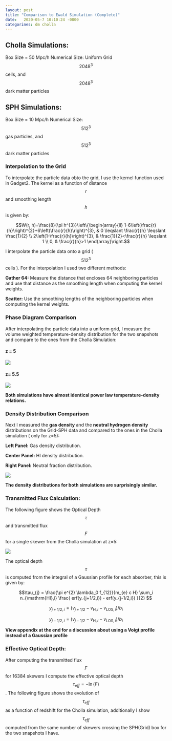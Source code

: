 ```yaml
---
layout: post
title: "Comparison to Ewald Simulation (Complete)"
date:   2020-05-7 10:10:24 -0800
categorines: dm cholla
---
```


## Cholla Simulations:

Box Size = 50 Mpc/h
Numerical Size:  Uniform Grid $$2048^3$$ cells,  and $$2048^3$$ dark matter particles


## SPH Simulations:

Box Size = 10 Mpc/h
Numerical Size:  $$512^3$$ gas particles,  and $$512^3$$ dark matter particles


### Interpolation to the Grid


To interpolate the particle data obto the grid, I use the kernel function used in Gadget2. The kernel as a function of distance $$r$$ and smoothing length $$h$$ is given by:

$$W(r, h)=\frac{8}{\pi h^{3}}\left\{\begin{array}{ll}
1-6\left(\frac{r}{h}\right)^{2}+6\left(\frac{r}{h}\right)^{3}, & 0 \leqslant \frac{r}{h} \leqslant \frac{1}{2} \\
2\left(1-\frac{r}{h}\right)^{3}, & \frac{1}{2}<\frac{r}{h} \leqslant 1 \\
0, & \frac{r}{h}>1
\end{array}\right.$$ 


I interpolate the particle data onto a grid ( $$512^3$$ cells ). For the interpolation I used two different methods:

**Gather 64:** Measure the distance that encloses 64 neighboring particles and use that distance as the smoothing length when computing the kernel weights.

**Scatter:** Use the smoothing lengths of the neighboring particles when computing the kernel weights. 



### Phase Diagram Comparison

After interpolating the particle data into a uniform grid, I measure the volume weighted temperature-density distribution for the two snapshots and compare to the ones from the Cholla Simulation:

#### z = 5
<img src="{{ site.url }}assets/images/phase_diagram_sph_grid_z5.png"> 


#### z= 5.5
<img src="{{ site.url }}assets/images/phase_diagram_sph_grid_z5.5.png">

**Both simulations have almost identical power law temperature-density relations.**


### Density Distribution Comparison

Next I measured the **gas density** and the **neutral hydrogen density** distributions on the Grid-SPH data and compared to the ones in the Cholla simulation ( only for z=5):

**Left Panel:** Gas density distribution.

**Center Panel:** HI density distribution.

**Right Panel:** Neutral fraction distribution.

<img src="{{ site.url }}assets/images/density_distribution_new.png"> 


**The density distributions for both simulations are surprisingly similar.** 


### Transmitted Flux Calculation:


The following figure shows the Optical Depth $$\tau$$  and transmitted flux $$F$$  for a single skewer from the Cholla simulation at z=5:

<img src="{{ site.url }}assets/images/transmited_flux_pchw18_z=5.png"> 

The optical depth $$\tau$$ is computed from the integral of a Gaussian profile for each absorber, this is given by:



$$\tau_{j} = \frac{\pi e^{2} \lambda_0 f_{12}}{m_{e}  c H} \sum_i  n_{\mathrm{HI},i} \frac{ erf(y_{j+1/2,i})  - erf(y_{j-1/2,i}) }{2} $$

$$y_{j+1/2,i} = ( v_{j+1/2} - v_{\mathrm{H},i} - v_{\mathrm{LOS},i} )/b_i$$

$$y_{j-1/2,i} = ( v_{j-1/2} - v_{\mathrm{H},i} - v_{\mathrm{LOS},i} )/b_i$$


**View appendix at the end for a discussion about using a Voigt profile instead of a Gaussian profile**

### Effective Optical Depth:


After computing the transmitted flux $$F$$ for 16384 skewers I compute the effective optical depth $$\tau_{eff} = - \mathrm{ln}\, \langle F \rangle$$. The following figure shows the evolution of $$\tau_{eff}$$ as a function of redshift for the Cholla simulation, additionally I show $$\tau_{eff}$$ computed from the same number of skewers crossing the SPH(Grid) box for the two snapshots I have.



   


